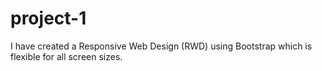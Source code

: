 # project-1
I have created a Responsive Web Design (RWD) using Bootstrap which is flexible for all screen sizes.
